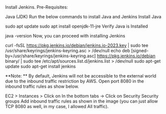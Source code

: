 Install Jenkins.
Pre-Requisites:

Java (JDK)
Run the below commands to install Java and Jenkins
Install Java

sudo apt update
sudo apt install openjdk-11-jre
Verify Java is Installed

java -version
Now, you can proceed with installing Jenkins

curl -fsSL https://pkg.jenkins.io/debian/jenkins.io-2023.key | sudo tee /usr/share/keyrings/jenkins-keyring.asc > /dev/null
echo deb [signed-by=/usr/share/keyrings/jenkins-keyring.asc] https://pkg.jenkins.io/debian binary/ | sudo tee /etc/apt/sources.list.d/jenkins.list > /dev/null
sudo apt-get update
sudo apt-get install jenkins


**Note: ** By default, Jenkins will not be accessible to the external world due to the inbound traffic restriction by AWS. Open port 8080 in the inbound traffic rules as show below.

EC2 > Instances > Click on In the bottom tabs -> Click on Security
Security groups
Add inbound traffic rules as shown in the image (you can just allow TCP 8080 as well, in my case, I allowed All traffic).
